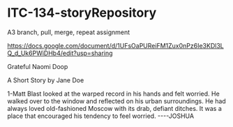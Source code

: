 # ITC-134-storyRepository
A3 branch, pull, merge, repeat assignment 

https://docs.google.com/document/d/1UFsOaPUReiFM1Zux0nPz6Ie3KDl3LQ_d_Uk6PWiDHb4/edit?usp=sharing


Grateful Naomi Doop
								
A Short Story
			 									by Jane Doe
								
1-Matt Blast looked at the warped record in his hands and felt worried.
He walked over to the window and reflected on his urban surroundings. He had always loved old-fashioned Moscow with its drab, defiant ditches. It was a place that encouraged his tendency to feel worried.
                      ----JOSHUA 
